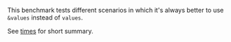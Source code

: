 This benchmark tests different scenarios in which it's always better to use `&values` instead of `values`.

See [times](./times) for short summary.